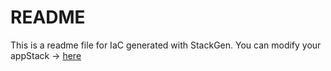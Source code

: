# README
This is a readme file for IaC generated with StackGen.
You can modify your appStack -> [here](http://main.dev.stackgen.com/appstacks/2bcedda7-51dd-422b-a403-268dafcd3c1d)
